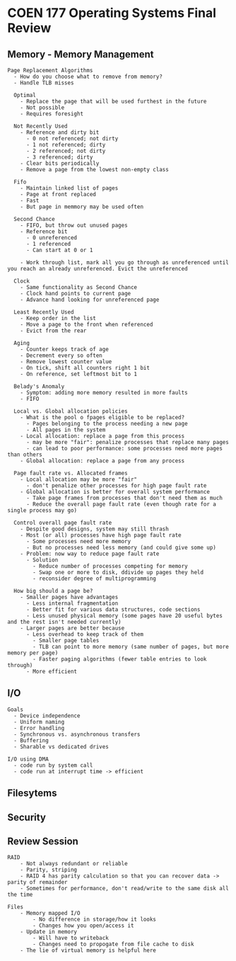 # COEN 177 Operating Systems Final Review

## Memory - Memory Management

    Page Replacement Algorithms
      - How do you choose what to remove from memory?
      - Handle TLB misses

      Optimal
        - Replace the page that will be used furthest in the future
        - Not possible
        - Requires foresight

      Not Recently Used
        - Reference and dirty bit
          - 0 not referenced; not dirty
          - 1 not referenced; dirty
          - 2 referenced; not dirty
          - 3 referenced; dirty
        - Clear bits periodically
        - Remove a page from the lowest non-empty class

      Fifo
        - Maintain linked list of pages
        - Page at front replaced
        - Fast
        - But page in memmory may be used often

      Second Chance
        - FIFO, but throw out unused pages
        - Reference bit
          - 0 unreferenced
          - 1 referenced
          - Can start at 0 or 1

        - Work through list, mark all you go through as unreferenced until you reach an already unreferenced. Evict the unreferenced

      Clock
        - Same functionality as Second Chance
        - Clock hand points to current page
        - Advance hand looking for unreferenced page

      Least Recently Used
        - Keep order in the list
        - Move a page to the front when referenced
        - Evict from the rear

      Aging
        - Counter keeps track of age
        - Decrement every so often
        - Remove lowest counter value
        - On tick, shift all counters right 1 bit
        - On reference, set leftmost bit to 1

      Belady's Anomaly
        - Symptom: adding more memory resulted in more faults
        - FIFO

      Local vs. Global allocation policies
        - What is the pool o fpages eligible to be replaced?
          - Pages belonging to the process needing a new page
          - All pages in the system
        - Local allocation: replace a page from this process
          - may be more "fair": penalize processes that replace many pages
          - can lead to poor performance: some processes need more pages than others
        - Global allocation: replace a page from any process

      Page fault rate vs. Allocated frames
        - Local allocation may be more "fair"
          - don't penalize other processes for high page fault rate
        - Global allocation is better for overall system performance
          - Take page frames from processes that don't need them as much
          - Reduce the overall page fault rate (even though rate for a single process may go)

      Control overall page fault rate
        - Despite good designs, system may still thrash
        - Most (or all) processes have high page fault rate
          - Some processes need more memory
          - But no processes need less memory (and could give some up)
        - Problem: now way to reduce page fault rate
          - Solution
            - Reduce number of processes competing for memory
            - Swap one or more to disk, ddivide up pages they held
            - reconsider degree of multiprogramming

      How big should a page be?
        - Smaller pages have advantages
          - Less internal fragmentation
          - Better fit for various data structures, code sections
          - Less unused physical memory (some pages have 20 useful bytes and the rest isn't needed currently)
        - Larger pages are better because
          - Less overhead to keep track of them
            - Smaller page tables
            - TLB can point to more memory (same number of pages, but more memory per page)
            - Faster paging algorithms (fewer table entries to look through)
          - More efficient

## I/O

    Goals
      - Device independence
      - Uniform naming
      - Error handling
      - Synchronous vs. asynchronous transfers
      - Buffering
      - Sharable vs dedicated drives

    I/O using DMA
      - code run by system call
      - code run at interrupt time -> efficient

## Filesytems

## Security

## Review Session

    RAID
        - Not always redundant or reliable
        - Parity, striping
        - RAID 4 has parity calculation so that you can recover data -> parity of remainder
        - Sometimes for performance, don't read/write to the same disk all the time

    Files
        - Memory mapped I/O
            - No difference in storage/how it looks
            - Changes how you open/access it
        - Update in memory
            - Will have to writeback
            - Changes need to propogate from file cache to disk
        - The lie of virtual memory is helpful here

